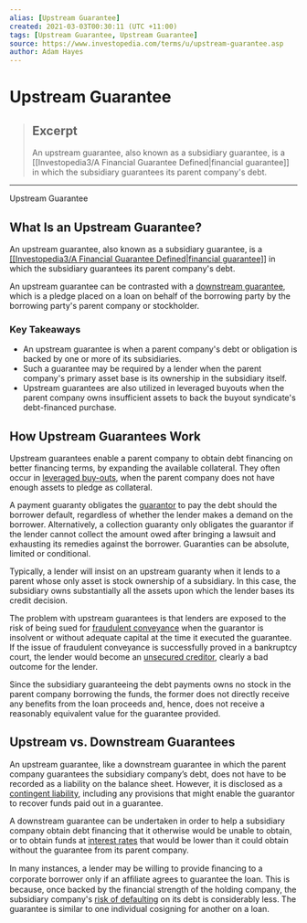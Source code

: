 ```yaml
---
alias: [Upstream Guarantee]
created: 2021-03-03T00:30:11 (UTC +11:00)
tags: [Upstream Guarantee, Upstream Guarantee]
source: https://www.investopedia.com/terms/u/upstream-guarantee.asp
author: Adam Hayes
---
```


# Upstream Guarantee

> ## Excerpt
> An upstream guarantee, also known as a subsidiary guarantee, is a [[Investopedia3/A Financial Guarantee Defined|financial guarantee]] in which the subsidiary guarantees its parent company's debt.

---

Upstream Guarantee
## What Is an Upstream Guarantee?

An upstream guarantee, also known as a subsidiary guarantee, is a [[[Investopedia3/A Financial Guarantee Defined|financial guarantee]]](https://www.investopedia.com/terms/f/financial-guarantee.asp) in which the subsidiary guarantees its parent company's debt.

An upstream guarantee can be contrasted with a [downstream guarantee](https://www.investopedia.com/terms/d/downstream_guarantee.asp), which is a pledge placed on a loan on behalf of the borrowing party by the borrowing party's parent company or stockholder.

### Key Takeaways

-   An upstream guarantee is when a parent company's debt or obligation is backed by one or more of its subsidiaries.
-   Such a guarantee may be required by a lender when the parent company's primary asset base is its ownership in the subsidiary itself.
-   Upstream guarantees are also utilized in leveraged buyouts when the parent company owns insufficient assets to back the buyout syndicate's debt-financed purchase.

## How Upstream Guarantees Work

Upstream guarantees enable a parent company to obtain debt financing on better financing terms, by expanding the available collateral. They often occur in [leveraged buy-outs](https://www.investopedia.com/terms/l/leveragedbuyout.asp), when the parent company does not have enough assets to pledge as collateral.

A payment guaranty obligates the [guarantor](https://www.investopedia.com/terms/g/guarantor.asp) to pay the debt should the borrower default, regardless of whether the lender makes a demand on the borrower. Alternatively, a collection guaranty only obligates the guarantor if the lender cannot collect the amount owed after bringing a lawsuit and exhausting its remedies against the borrower. Guaranties can be absolute, limited or conditional.

Typically, a lender will insist on an upstream guaranty when it lends to a parent whose only asset is stock ownership of a subsidiary. In this case, the subsidiary owns substantially all the assets upon which the lender bases its credit decision.

The problem with upstream guarantees is that lenders are exposed to the risk of being sued for [fraudulent conveyance](https://www.investopedia.com/terms/f/fraudulentconveyance.asp) when the guarantor is insolvent or without adequate capital at the time it executed the guarantee. If the issue of fraudulent conveyance is successfully proved in a bankruptcy court, the lender would become an [unsecured creditor](https://www.investopedia.com/terms/u/unsecuredcreditor.asp), clearly a bad outcome for the lender.

Since the subsidiary guaranteeing the debt payments owns no stock in the parent company borrowing the funds, the former does not directly receive any benefits from the loan proceeds and, hence, does not receive a reasonably equivalent value for the guarantee provided.

## Upstream vs. Downstream Guarantees

An upstream guarantee, like a downstream guarantee in which the parent company guarantees the subsidiary company’s debt, does not have to be recorded as a liability on the balance sheet. However, it is disclosed as a [contingent liability](https://www.investopedia.com/terms/c/contingentliability.asp), including any provisions that might enable the guarantor to recover funds paid out in a guarantee.

A downstream guarantee can be undertaken in order to help a subsidiary company obtain debt financing that it otherwise would be unable to obtain, or to obtain funds at [interest rates](https://www.investopedia.com/terms/i/interestrate.asp) that would be lower than it could obtain without the guarantee from its parent company.

In many instances, a lender may be willing to provide ﬁnancing to a corporate borrower only if an afﬁliate agrees to guarantee the loan. This is because, once backed by the financial strength of the holding company, the subsidiary company's [risk of defaulting](https://www.investopedia.com/terms/d/defaultrisk.asp) on its debt is considerably less. The guarantee is similar to one individual cosigning for another on a loan.
